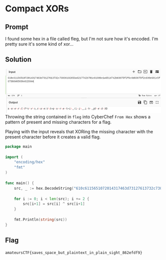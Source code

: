 # Compact XORs

## Prompt

I found some hex in a file called fleg, but I'm not sure how it's encoded. I'm pretty sure it's some kind of xor...

## Solution

![cyberchef](cyberchef.png)
Throwing the string contained in `fleg` into CyberChef `From Hex` shows a pattern of present and missing characters for a flag.

Playing with the input reveals that XORing the missing character with the present character before it creates a valid flag.

```go
package main

import (
	"encoding/hex"
	"fmt"
)

func main() {
	src, _ := hex.DecodeString("610c6115651072014317463d73127613732c73036102653a6217742b701c61086e1a651d742b69075f2f6c0d69075f2c690e681c5f673604650364023944")

	for i := 0; i < len(src); i += 2 {
		src[i+1] = src[i] ^ src[i+1]
	}

	fmt.Println(string(src))
}
```

## Flag

`amateursCTF{saves_space_but_plaintext_in_plain_sight_862efdf9}`